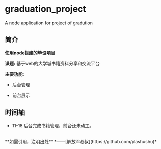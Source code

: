 # graduation_project
A node application for project of gradution

## 简介

**使用node搭建的毕设项目**

**课题:** 基于web的大学城书籍资料分享和交流平台

**主要功能:**

* 后台管理

* 前台展示

## 时间轴

* 11-18 后台完成书籍管理，前台还未动工。

<br/>
**如需引用，注明出处** *——[解放军叔叔](https://github.com/plashushu)*


